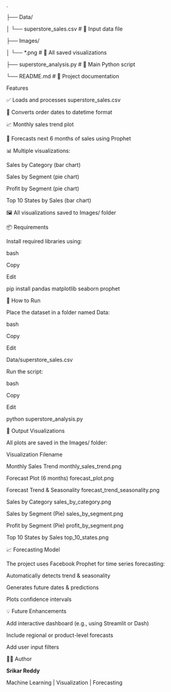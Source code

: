 .

├── Data/

│   └── superstore\_sales.csv       # 📄 Input data file

├── Images/

│   └── \*.png                      # 📸 All saved visualizations

├── superstore\_analysis.py        # 🐍 Main Python script

└── README.md                     # 📘 Project documentation

Features

✅ Loads and processes superstore\_sales.csv



📆 Converts order dates to datetime format



📈 Monthly sales trend plot



🔮 Forecasts next 6 months of sales using Prophet



📊 Multiple visualizations:



Sales by Category (bar chart)



Sales by Segment (pie chart)



Profit by Segment (pie chart)



Top 10 States by Sales (bar chart)



🖼️ All visualizations saved to Images/ folder



📦 Requirements

Install required libraries using:



bash

Copy

Edit

pip install pandas matplotlib seaborn prophet

🧪 How to Run

Place the dataset in a folder named Data:



bash

Copy

Edit

Data/superstore\_sales.csv

Run the script:



bash

Copy

Edit

python superstore\_analysis.py

📸 Output Visualizations

All plots are saved in the Images/ folder:



Visualization	Filename

Monthly Sales Trend	monthly\_sales\_trend.png

Forecast Plot (6 months)	forecast\_plot.png

Forecast Trend \& Seasonality	forecast\_trend\_seasonality.png

Sales by Category	sales\_by\_category.png

Sales by Segment (Pie)	sales\_by\_segment.png

Profit by Segment (Pie)	profit\_by\_segment.png

Top 10 States by Sales	top\_10\_states.png



📈 Forecasting Model

The project uses Facebook Prophet for time series forecasting:



Automatically detects trend \& seasonality



Generates future dates \& predictions



Plots confidence intervals



💡 Future Enhancements

Add interactive dashboard (e.g., using Streamlit or Dash)



Include regional or product-level forecasts



Add user input filters



👨‍💻 Author

**Srikar Reddy**

Machine Learning | Visualization | Forecasting

